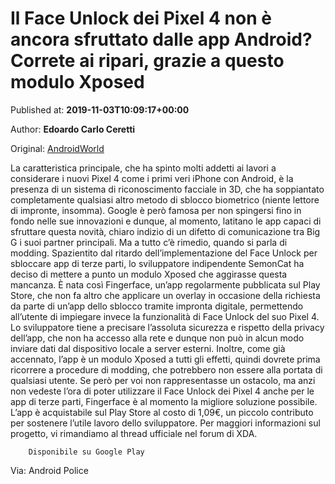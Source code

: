 
# Il Face Unlock dei Pixel 4 non è ancora sfruttato dalle app Android? Correte ai ripari, grazie a questo modulo Xposed

Published at: **2019-11-03T10:09:17+00:00**

Author: **Edoardo Carlo Ceretti**

Original: [AndroidWorld](https://www.androidworld.it/2019/11/03/fingerface-face-unlock-terze-parti-xposed-677675/)

La caratteristica principale, che ha spinto molti addetti ai lavori a considerare i nuovi Pixel 4 come i primi veri iPhone con Android, è la presenza di un sistema di riconoscimento facciale in 3D, che ha soppiantato completamente qualsiasi altro metodo di sblocco biometrico (niente lettore di impronte, insomma). Google è però famosa per non spingersi fino in fondo nelle sue innovazioni e dunque, al momento, latitano le app capaci di sfruttare questa novità, chiaro indizio di un difetto di comunicazione tra Big G i suoi partner principali. Ma a tutto c’è rimedio, quando si parla di modding.
Spazientito dal ritardo dell’implementazione del Face Unlock per sbloccare app di terze parti, lo sviluppatore indipendente SemonCat ha deciso di mettere a punto un modulo Xposed che aggirasse questa mancanza. È nata così Fingerface, un’app regolarmente pubblicata sul Play Store, che non fa altro che applicare un overlay in occasione della richiesta da parte di un’app dello sblocco tramite impronta digitale, permettendo all’utente di impiegare invece la funzionalità di Face Unlock del suo Pixel 4.
Lo sviluppatore tiene a precisare l’assoluta sicurezza e rispetto della privacy dell’app, che non ha accesso alla rete e dunque non può in alcun modo inviare dati dal dispositivo locale a server esterni. Inoltre, come già accennato, l’app è un modulo Xposed a tutti gli effetti, quindi dovrete prima ricorrere a procedure di modding, che potrebbero non essere alla portata di qualsiasi utente.
Se però per voi non rappresentasse un ostacolo, ma anzi non vedeste l’ora di poter utilizzare il Face Unlock dei Pixel 4 anche per le app di terze parti, Fingerface è al momento la migliore soluzione possibile. L’app è acquistabile sul Play Store al costo di 1,09€, un piccolo contributo per sostenere l’utile lavoro dello sviluppatore. Per maggiori informazioni sul progetto, vi rimandiamo al thread ufficiale nel forum di XDA.

        Disponibile su Google Play
      
Via: Android Police
